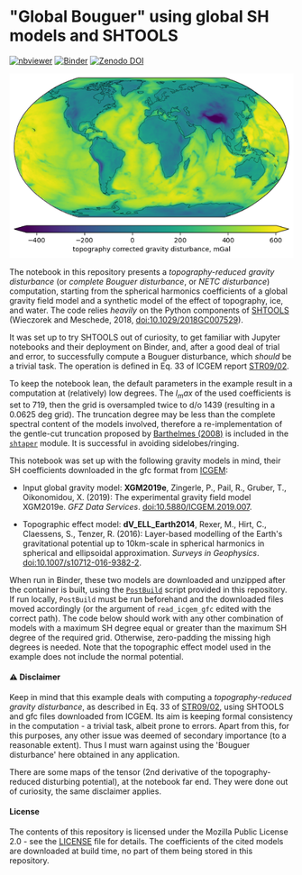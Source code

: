 # "Global Bouguer" using global SH models and SHTOOLS

[![nbviewer](https://raw.githubusercontent.com/jupyter/design/master/logos/Badges/nbviewer_badge.svg)](https://nbviewer.jupyter.org/github/apasto/ggm_bg_maps_binder/blob/master/ggm_bg.ipynb)
[![Binder](https://mybinder.org/badge_logo.svg)](https://mybinder.org/v2/gh/apasto/ggm_bg_maps_binder/master?filepath=ggm_bg.ipynb)
[![Zenodo DOI](https://zenodo.org/badge/263948744.svg)](https://zenodo.org/badge/latestdoi/263948744)

![Global map of the computed topography-reduced gravity disturbance](./readme_figures/bg_gd.png)

The notebook in this repository presents a *topography-reduced gravity disturbance* (or *complete Bouguer disturbance*, or *NETC disturbance*) computation, starting from the spherical harmonics coefficients of a global gravity field model and a synthetic model of the effect of topography, ice, and water. The code relies *heavily* on the Python components of [SHTOOLS](https://shtools.oca.eu/shtools/public/) (Wieczorek and Meschede, 2018, [doi:10.1029/2018GC007529](https://doi.org/10.1029/2018GC007529)).

It was set up to try SHTOOLS out of curiosity, to get familiar with Jupyter notebooks and their deployment on Binder, and, after a good deal of trial and error, to successfully compute a Bouguer disturbance, which *should* be a trivial task. The operation is defined in Eq. 33 of ICGEM report [STR09/02](https://doi.org/10.2312/GFZ.b103-0902-26).

To keep the notebook lean, the default parameters in the example result in a computation at (relatively) low degrees. The $l_max$ of the used coefficients is set to 719, then the grid is oversampled twice to d/o 1439 (resulting in a 0.0625 deg grid).
The truncation degree may be less than the complete spectral content of the models involved, therefore a re-implementation of the gentle-cut truncation proposed by [Barthelmes (2008)](http://icgem.gfz-potsdam.de/gentlecut_engl.pdf) is included in the [`shtaper`](./shtaper.py) module.
It is successful in avoiding sidelobes/ringing.

This notebook was set up with the following gravity models in mind, their SH coefficients downloaded in the gfc format from [ICGEM](http://icgem.gfz-potsdam.de/home):

* Input global gravity model: **XGM2019e**, Zingerle, P., Pail, R., Gruber, T., Oikonomidou, X. (2019): The experimental gravity field model XGM2019e. *GFZ Data Services*. [doi:10.5880/ICGEM.2019.007](http://doi.org/10.5880/ICGEM.2019.007).

* Topographic effect model: **dV_ELL_Earth2014**, Rexer, M., Hirt, C., Claessens, S., Tenzer, R. (2016): Layer-based modelling of the Earth's gravitational potential up to 10km-scale in spherical harmonics in spherical and ellipsoidal approximation. *Surveys in Geophysics*. [doi:10.1007/s10712-016-9382-2](https://doi.org/10.1007/s10712-016-9382-2).

When run in Binder, these two models are downloaded and unzipped after the container is built, using the [`PostBuild`](./binder/postBuild) script provided in this repository.
If run locally, `PostBuild` must be run beforehand and the downloaded files moved accordingly (or the argument of `read_icgem_gfc` edited with the correct path).
The code below should work with any other combination of models with a maximum SH degree equal or greater than the maximum SH degree of the required grid. Otherwise, zero-padding the missing high degrees is needed.
Note that the topographic effect model used in the example does not include the normal potential.

#### ⚠️ Disclaimer
Keep in mind that this example deals with computing a *topography-reduced gravity disturbance*, as described in Eq. 33 of [STR09/02](https://doi.org/10.2312/GFZ.b103-0902-26), using SHTOOLS and gfc files downloaded from ICGEM. 
Its aim is keeping formal consistency in the computation - a trivial task, albeit prone to errors.
Apart from this, for this purposes, any other issue was deemed of secondary importance (to a reasonable extent). Thus I must warn against using the 'Bouguer disturbance' here obtained in any application.

There are some maps of the tensor (2nd derivative of the topography-reduced disturbing potential), at the notebook far end.
They were done out of curiosity, the same disclaimer applies.

#### License
The contents of this repository is licensed under the Mozilla Public License 2.0 - see the [LICENSE](LICENSE) file for details.
The coefficients of the cited models are downloaded at build time, no part of them being stored in this repository.
